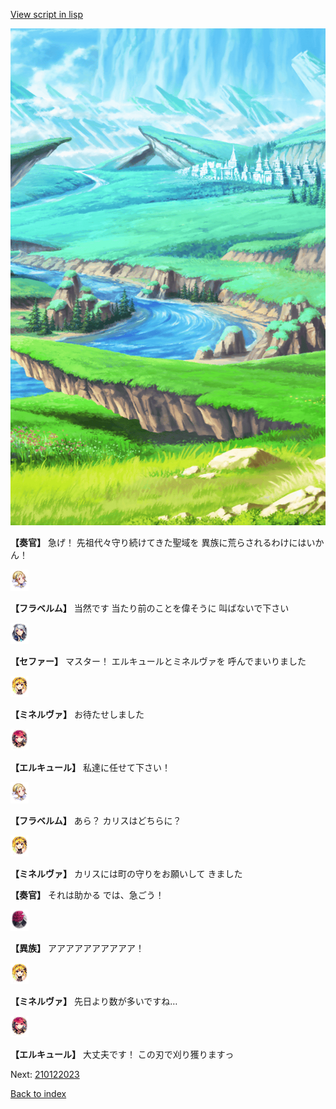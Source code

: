 [View script in lisp](../scripts/210122021.txt)

![plain.png](../images/backgrounds/plain.png)

**【奏官】**
急げ！
先祖代々守り続けてきた聖域を
異族に荒らされるわけにはいかん！

<img src="../images/units/501611.png" alt="501611.png" height="34"/>

**【フラベルム】**
当然です
当たり前のことを偉そうに
叫ばないで下さい

<img src="../images/units/502111.png" alt="502111.png" height="34"/>

**【セファー】**
マスター！
エルキュールとミネルヴァを
呼んでまいりました

<img src="../images/units/5302521.png" alt="5302521.png" height="34"/>

**【ミネルヴァ】**
お待たせしました

<img src="../images/units/5202521.png" alt="5202521.png" height="34"/>

**【エルキュール】**
私達に任せて下さい！

<img src="../images/units/501611.png" alt="501611.png" height="34"/>

**【フラベルム】**
あら？
カリスはどちらに？

<img src="../images/units/5302521.png" alt="5302521.png" height="34"/>

**【ミネルヴァ】**
カリスには町の守りをお願いして
きました

**【奏官】**
それは助かる
では、急ごう！

<img src="../images/units/5809801.png" alt="5809801.png" height="34"/>

**【異族】**
アアアアアアアアアア！

<img src="../images/units/5302521.png" alt="5302521.png" height="34"/>

**【ミネルヴァ】**
先日より数が多いですね…

<img src="../images/units/5202521.png" alt="5202521.png" height="34"/>

**【エルキュール】**
大丈夫です！
この刃で刈り獲りますっ

Next: [210122023](210122023.md)

[Back to index](index.md)
